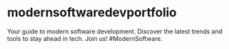 # modernsoftwaredevportfolio
Your guide to modern software development. Discover the latest trends and tools to stay ahead in tech. Join us!  #ModernSoftware.
